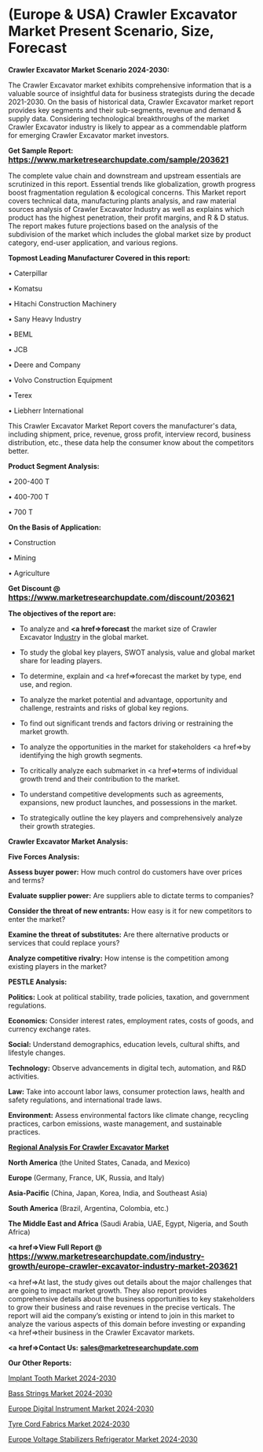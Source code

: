 # (Europe & USA) Crawler Excavator Market Present Scenario, Size, Forecast

<strong>Crawler Excavator Market Scenario 2024-2030:</strong>

The Crawler Excavator market exhibits comprehensive information that is a valuable source of insightful data for business strategists during the decade 2021-2030. On the basis of historical data, Crawler Excavator market report provides key segments and their sub-segments, revenue and demand &amp; supply data. Considering technological breakthroughs of the market Crawler Excavator industry is likely to appear as a commendable platform for emerging Crawler Excavator market investors.

<strong>Get Sample Report: <a href=https://www.marketresearchupdate.com/sample/203621><font size=3 color=#0000ff>https://www.marketresearchupdate.com/sample/203621</font></a></strong>

The complete value chain and downstream and upstream essentials are scrutinized in this report. Essential trends like globalization, growth progress boost fragmentation regulation &amp; ecological concerns. This Market report covers technical data, manufacturing plants analysis, and raw material sources analysis of Crawler Excavator Industry as well as explains which product has the highest penetration, their profit margins, and R & D status. The report makes future projections based on the analysis of the subdivision of the market which includes the global market size by product category, end-user application, and various regions.

<strong>Topmost Leading Manufacturer Covered in this report:</strong>

• Caterpillar

• Komatsu

• Hitachi Construction Machinery

• Sany Heavy Industry

• BEML

• JCB

• Deere and Company

• Volvo Construction Equipment

• Terex

• Liebherr International

This Crawler Excavator Market Report covers the manufacturer's data, including shipment, price, revenue, gross profit, interview record, business distribution, etc., these data help the consumer know about the competitors better.

<strong>Product Segment Analysis: </strong>

• 200-400 T

• 400-700 T

• 700 T

<strong>On the Basis of Application:</strong>

• Construction

• Mining

• Agriculture

<strong>Get Discount @ <a href=https://www.marketresearchupdate.com/discount/203621><font size=3 color=#0000ff>https://www.marketresearchupdate.com/discount/203621</font></a></strong>

<strong><b>The objectives of the report are:</b></strong>

- To analyze and <strong><a href=><strong>forecast</strong></a></strong> the market size of Crawler Excavator In<a href=ASDF991299>dustr</a>y in the global market.

- To study the global key players, SWOT analysis, value and global market share for leading players.

- To determine, explain and <a href=>forecast</a> the market by type, end use, and region.

- To analyze the market potential and advantage, opportunity and challenge, restraints and risks of global key regions.

- To find out significant trends and factors driving or restraining the market growth.

- To analyze the opportunities in the market for stakeholders <a href=>by</a> identifying the high growth segments.

- To critically analyze each submarket in <a href=>terms</a> of individual growth trend and their contribution to the market.

- To understand competitive developments such as agreements, expansions, new product launches, and possessions in the market.

- To strategically outline the key players and comprehensively analyze their growth strategies.

<strong>Crawler Excavator Market Analysis:</strong>

<strong>Five Forces Analysis:</strong>

<strong>Assess buyer power:</strong> How much control do customers have over prices and terms?

<strong>Evaluate supplier power:</strong> Are suppliers able to dictate terms to companies?

<strong>Consider the threat of new entrants:</strong> How easy is it for new competitors to enter the market?

<strong>Examine the threat of substitutes:</strong> Are there alternative products or services that could replace yours?

<strong>Analyze competitive rivalry:</strong> How intense is the competition among existing players in the market?

<strong>PESTLE Analysis:</strong>

<strong>Politics:</strong> Look at political stability, trade policies, taxation, and government regulations.

<strong>Economics:</strong> Consider interest rates, employment rates, costs of goods, and currency exchange rates.

<strong>Social:</strong> Understand demographics, education levels, cultural shifts, and lifestyle changes.

<strong>Technology:</strong> Observe advancements in digital tech, automation, and R&D activities.

<strong>Law:</strong> Take into account labor laws, consumer protection laws, health and safety regulations, and international trade laws.

<strong>Environment:</strong> Assess environmental factors like climate change, recycling practices, carbon emissions, waste management, and sustainable practices.

<strong><u><b>Regional Analysis For Crawler Excavator Market</b></u></strong>

<strong><b>North America</b></strong> (the United States, Canada, and Mexico)

<strong><b>Europe </b></strong>(Germany, France, UK, Russia, and Italy)

<strong><b>Asia-Pacific</b></strong> (China, Japan, Korea, India, and Southeast Asia)

<strong><b>South America</b></strong> (Brazil, Argentina, Colombia, etc.)

<strong><b>The Middle East and Africa</b></strong> (Saudi Arabia, UAE, Egypt, Nigeria, and South Africa)

<strong><a href=>View Full Report</a> @ <a href=https://www.marketresearchupdate.com/industry-growth/europe-crawler-excavator-industry-market-203621><font size=3 color=#0000ff>https://www.marketresearchupdate.com/industry-growth/europe-crawler-excavator-industry-market-203621</font></a></strong>

<a href=>At last,</a> the study gives out details about the major challenges that are going to impact market growth. They also report provides comprehensive details about the business opportunities to key stakeholders to grow their business and raise revenues in the precise verticals. The report will aid the company’s existing or intend to join in this market to analyze the various aspects of this domain before investing or expanding <a href=>their</a> business in the Crawler Excavator markets.

<strong><a href=>Contact Us:</a></strong>
<strong>sales@marketresearchupdate.com</strong>

<strong>Our Other Reports:</strong>

<a href=https://www.linkedin.com/pulse/implant-tooth-market-size-growth-set-surge-significantly>Implant Tooth Market 2024-2030</a>

<a href=https://www.linkedin.com/pulse/bass-strings-market-report-2023-top-company-trends-future>Bass Strings Market 2024-2030</a>

<a href=https://www.linkedin.com/pulse/europe-digital-instrument-market-size-share-trend-complete>Europe Digital Instrument Market 2024-2030</a>

<a href=https://www.linkedin.com/pulse/tyre-cord-fabrics-market-2023-2029-nklgf/>Tyre Cord Fabrics Market 2024-2030</a>

<a href=https://www.linkedin.com/pulse/europe-voltage-stabilizers-refrigerator-market-oddwf/>Europe Voltage Stabilizers Refrigerator Market 2024-2030</a>

